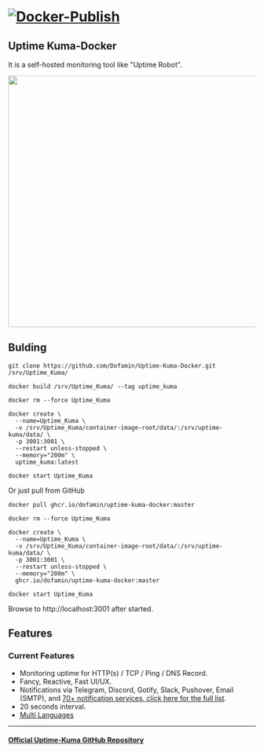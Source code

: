 # [![Docker-Publish](https://github.com/Dofamin/Uptime-Kuma-Docker/actions/workflows/docker-publish.yml/badge.svg?branch=master)](https://github.com/Dofamin/Uptime-Kuma-Docker/actions/workflows/docker-publish.yml)

## Uptime Kuma-Docker

It is a self-hosted monitoring tool like "Uptime Robot".

<img src="https://louislam.net/uptimekuma/1.jpg" width="512" alt="" />

## Bulding

```shell
git clone https://github.com/Dofamin/Uptime-Kuma-Docker.git /srv/Uptime_Kuma/

docker build /srv/Uptime_Kuma/ --tag uptime_kuma 

docker rm --force Uptime_Kuma

docker create \
  --name=Uptime_Kuma \
  -v /srv/Uptime_Kuma/container-image-root/data/:/srv/uptime-kuma/data/ \
  -p 3001:3001 \
  --restart unless-stopped \
  --memory="200m" \
  uptime_kuma:latest 

docker start Uptime_Kuma

```

Or just pull from GitHub

```shell
docker pull ghcr.io/dofamin/uptime-kuma-docker:master

docker rm --force Uptime_Kuma

docker create \
  --name=Uptime_Kuma \
  -v /srv/Uptime_Kuma/container-image-root/data/:/srv/uptime-kuma/data/ \
  -p 3001:3001 \
  --restart unless-stopped \
  --memory="200m" \
  ghcr.io/dofamin/uptime-kuma-docker:master

docker start Uptime_Kuma

```

Browse to http://localhost:3001 after started.

## Features

### Current Features

* Monitoring uptime for HTTP(s) / TCP / Ping / DNS Record.
* Fancy, Reactive, Fast UI/UX.
* Notifications via Telegram, Discord, Gotify, Slack, Pushover, Email (SMTP), and [70+ notification services, click here for the full list](https://github.com/louislam/uptime-kuma/issues/284). 
* 20 seconds interval.
* [Multi Languages](https://github.com/louislam/uptime-kuma/tree/master/src/languages)

---

#### [Official Uptime-Kuma GitHub Repository](https://github.com/louislam/uptime-kuma/)
